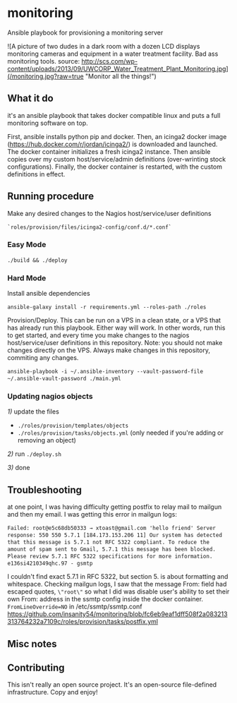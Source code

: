 # monitoring

Ansible playbook for provisioning a monitoring server

![A picture of two dudes in a dark room with a dozen LCD displays monitoring cameras and equipment in a water treatment facility. Bad ass monitoring tools. source: http://scs.com/wp-content/uploads/2013/09/UWCORP_Water_Treatment_Plant_Monitoring.jpg](/monitoring.jpg?raw=true "Monitor all the things!")

## What it do

it's an ansible playbook that takes docker compatible linux and puts a full monitoring software on top.

First, ansible installs python pip and docker. Then, an icinga2 docker image (https://hub.docker.com/r/jordan/icinga2/) is downloaded and launched. The docker container initializes a fresh icinga2 instance. Then ansible copies over my custom host/service/admin definitions (over-wrinting stock configurations). Finally, the docker container is restarted, with the custom definitions in effect.


## Running procedure

Make any desired changes to the Nagios host/service/user definitions

    `roles/provision/files/icinga2-config/conf.d/*.conf`

### Easy Mode

    ./build && ./deploy


### Hard Mode

Install ansible dependencies

    ansible-galaxy install -r requirements.yml --roles-path ./roles

Provision/Deploy. This can be run on a VPS in a clean state, or a VPS that has already run this playbook. Either way will work. In other words, run this to get started, and every time you make changes to the nagios host/service/user definitions in this repository. Note: you should not make changes directly on the VPS. Always make changes in this repository, commiting any changes.

    ansible-playbook -i ~/.ansible-inventory --vault-password-file ~/.ansible-vault-password ./main.yml



### Updating nagios objects

*1)* update the files

* `./roles/provision/templates/objects`
* `./roles/provision/tasks/objects.yml` (only needed if you're adding or removing an object)

*2)* run `./deploy.sh`

*3)* done

## Troubleshooting

at one point, I was having difficulty getting postfix to relay mail to mailgun and then my email. I was getting this error in mailgun logs:

```
Failed: root@e5c68db50333 → xtoast@gmail.com 'hello friend' Server response: 550 550 5.7.1 [184.173.153.206 11] Our system has detected that this message is 5.7.1 not RFC 5322 compliant. To reduce the amount of spam sent to Gmail, 5.7.1 this message has been blocked. Please review 5.7.1 RFC 5322 specifications for more information. e136si4210349qhc.97 - gsmtp
```

I couldn't find exact 5.7.1 in RFC 5322, but section 5. is about formatting and whitespace. Checking mailgun logs, I saw that the message From: field had escaped quotes, `\"root\"` so what I did was disable user's ability to set their own From: address in the ssmtp config inside the docker container. `FromLineOverride=NO` in /etc/ssmtp/ssmtp.conf https://github.com/insanity54/monitoring/blob/fc6eb9eaf1dff508f2a083213313764232a7109c/roles/provision/tasks/postfix.yml

## Misc notes


## Contributing

This isn't really an open source project. It's an open-source file-defined infrastructure. Copy and enjoy!
